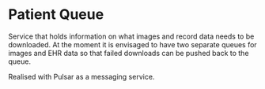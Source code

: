 # Patient Queue

Service that holds information on what images and record data needs to be downloaded. At the moment it is envisaged to 
have two separate queues for images and EHR data so that failed downloads can be pushed back to the queue.

Realised with Pulsar as a messaging service.